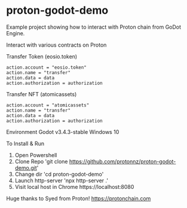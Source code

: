 # proton-godot-demo
Example project showing how to interact with Proton chain from GoDot Engine.

Interact with various contracts on Proton

Transfer Token (eosio.token)

	action.account = "eosio.token"
	action.name = "transfer"
	action.data = data
	action.authorization = authorization

Transfer NFT (atomicassets)

	action.account = "atomicassets"
	action.name = "transfer"
	action.data = data
	action.authorization = authorization

Environment
  Godot v3.4.3-stable
  Windows 10
  
To Install & Run 

  1. Open Powershell
  2. Clone Repo 'git clone https://github.com/protonnz/proton-godot-demo.git'
  3. Change dir 'cd proton-godot-demo'
  4. Launch http-server 'npx http-server .'
  5. Visit local host in Chrome https://localhost:8080


Huge thanks to Syed from Proton!
https://protonchain.com
